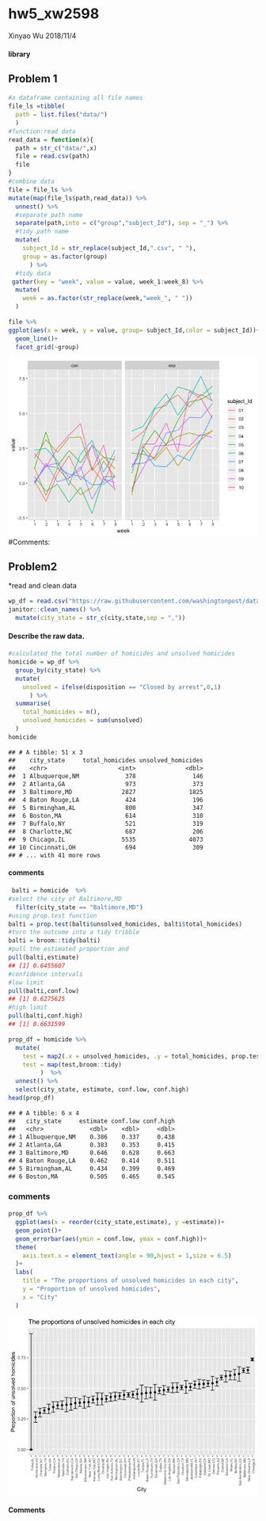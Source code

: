 hw5\_xw2598
================
Xinyao Wu
2018/11/4

#### library

Problem 1
---------

``` r
#a dataframe containing all file names
file_ls =tibble(
  path = list.files("data/")
  )
#function:read data
read_data = function(x){
  path = str_c("data/",x)
  file = read.csv(path)
  file
}
#combine data
file = file_ls %>% 
mutate(map(file_ls$path,read_data)) %>% 
  unnest() %>% 
  #separate path name 
  separate(path,into = c("group","subject_Id"), sep = "_") %>% 
  #tidy path name
  mutate(
    subject_Id = str_replace(subject_Id,".csv", " "),
    group = as.factor(group)
      ) %>% 
  #tidy data
 gather(key = "week", value = value, week_1:week_8) %>% 
  mutate(
    week = as.factor(str_replace(week,"week_", " "))
  ) 
```

``` r
file %>% 
ggplot(aes(x = week, y = value, group= subject_Id,color = subject_Id))+
  geom_line()+
  facet_grid(~group)
```

![](xw2598_hw5_files/figure-markdown_github/make_plots-1.png) \#Comments:

Problem2
--------

\*read and clean data

``` r
wp_df = read.csv("https://raw.githubusercontent.com/washingtonpost/data-homicides/master/homicide-data.csv") %>% 
janitor::clean_names() %>% 
  mutate(city_state = str_c(city,state,sep = ","))
```

#### Describe the raw data.

``` r
#calculated the total number of homicides and unsolved homicides
homicide = wp_df %>% 
  group_by(city_state) %>% 
  mutate(
    unsolved = ifelse(disposition == "Closed by arrest",0,1)
      ) %>% 
  summarise(
    total_homicides = n(),
    unsolved_homicides = sum(unsolved)
  ) 
homicide
```

    ## # A tibble: 51 x 3
    ##    city_state     total_homicides unsolved_homicides
    ##    <chr>                    <int>              <dbl>
    ##  1 Albuquerque,NM             378                146
    ##  2 Atlanta,GA                 973                373
    ##  3 Baltimore,MD              2827               1825
    ##  4 Baton Rouge,LA             424                196
    ##  5 Birmingham,AL              800                347
    ##  6 Boston,MA                  614                310
    ##  7 Buffalo,NY                 521                319
    ##  8 Charlotte,NC               687                206
    ##  9 Chicago,IL                5535               4073
    ## 10 Cincinnati,OH              694                309
    ## # ... with 41 more rows

#### comments

``` r
 balti = homicide  %>% 
#select the city of Baltimore,MD
  filter(city_state == "Baltimore,MD") 
#using prop.test function 
balti = prop.test(balti$unsolved_homicides, balti$total_homicides) 
#turn the outcome into a tidy tribble
balti = broom::tidy(balti)  
#pull the estimated proportion and
pull(balti,estimate)
## [1] 0.6455607
#confidence intervals
#low limit
pull(balti,conf.low)
## [1] 0.6275625
#high limit
pull(balti,conf.high)
## [1] 0.6631599
```

``` r
prop_df = homicide %>% 
  mutate(
    test = map2(.x = unsolved_homicides, .y = total_homicides, prop.test),
    test = map(test,broom::tidy)
         )  %>% 
  unnest() %>% 
  select(city_state, estimate, conf.low, conf.high) 
head(prop_df)
```

    ## # A tibble: 6 x 4
    ##   city_state     estimate conf.low conf.high
    ##   <chr>             <dbl>    <dbl>     <dbl>
    ## 1 Albuquerque,NM    0.386    0.337     0.438
    ## 2 Atlanta,GA        0.383    0.353     0.415
    ## 3 Baltimore,MD      0.646    0.628     0.663
    ## 4 Baton Rouge,LA    0.462    0.414     0.511
    ## 5 Birmingham,AL     0.434    0.399     0.469
    ## 6 Boston,MA         0.505    0.465     0.545

### comments

``` r
prop_df %>% 
  ggplot(aes(x = reorder(city_state,estimate), y =estimate))+
  geom_point()+
  geom_errorbar(aes(ymin = conf.low, ymax = conf.high))+
  theme(
    axis.text.x = element_text(angle = 90,hjust = 1,size = 6.5)
  )+
  labs(
    title = "The proportions of unsolved homicides in each city",
    y = "Proportion of unsolved homicides",
    x = "City"
  )
```

![](xw2598_hw5_files/figure-markdown_github/plot-1.png)

#### Comments
